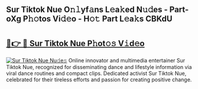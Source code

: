 ## Sur Tiktok Nue O𝚗𝚕yf𝚊ns L𝚎a𝚔ed N𝚞𝚍es - Part-oXg P𝚑𝚘tos Vi𝚍𝚎o - H𝚘𝚝 Part L𝚎a𝚔s CBKdU

# <h2><a href="http://kf5fok.oniu.top/?m=Sur+Tiktok+Nue">🔗👉 🔴 Sur Tiktok Nue P𝚑ot𝚘𝚜 V𝚒d𝚎o</a></h2>

[![Sur Tiktok Nue Nu𝚍e𝚜](https://i.imgur.com/0qMVB7G.gif)](http://kf5fok.oniu.top/?m=Sur+Tiktok+Nue)
Online innovator and multimedia entertainer Sur Tiktok Nue, recognized for disseminating dance and lifestyle information via viral dance routines and compact clips. Dedicated activist Sur Tiktok Nue, celebrated for their tireless efforts and passion for creating positive change.  

